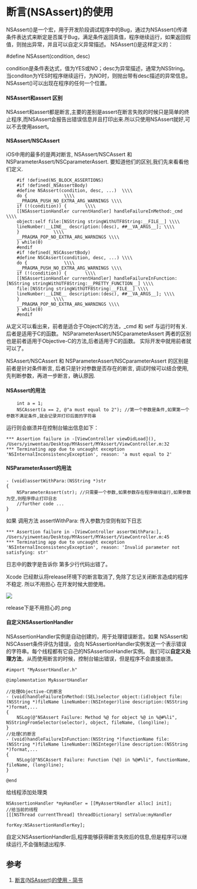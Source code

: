 
# 断言(NSAssert)的使用


NSAssert()是一个宏，用于开发阶段调试程序中的Bug，通过为NSAssert()传递条件表达式来断定是否属于Bug，满足条件返回真值，程序继续运行，如果返回假值，则抛出异常，并且可以自定义异常描述。
NSAssert()是这样定义的：


#define NSAssert(condition, desc)

condition是条件表达式，值为YES或NO；desc为异常描述，通常为NSString。当conditon为YES时程序继续运行，为NO时，则抛出带有desc描述的异常信息。NSAssert()可以出现在程序的任何一个位置。

#### NSAssert和assert 区别

NSAssert和assert都是断言,主要的差别是assert在断言失败的时候只是简单的终止程序,而NSAssert会报告出错误信息并且打印出来.所以只使用NSAssert就好,可以不去使用assert。

#### NSAssert/NSCAssert

iOS中用的最多的是两对断言, NSAssert/NSCAssert 和 NSParameterAssert/NSCparameterAssert. 要知道他们的区别,我们先来看看他们定义.

```
    #if !defined(NS_BLOCK_ASSERTIONS)
    #if !defined(_NSAssertBody)
    #define NSAssert(condition, desc, ...)  \\\\
    do {              \\\\
    __PRAGMA_PUSH_NO_EXTRA_ARG_WARNINGS \\\\
    if (!(condition)) {       \\\\
    [[NSAssertionHandler currentHandler] handleFailureInMethod:_cmd \\\\
    object:self file:[NSString stringWithUTF8String:__FILE__] \\\\
    lineNumber:__LINE__ description:(desc), ##__VA_ARGS__]; \\\\
    }             \\\\
    __PRAGMA_POP_NO_EXTRA_ARG_WARNINGS \\\\
    } while(0)
    #endif
    #if !defined(_NSCAssertBody)
    #define NSCAssert(condition, desc, ...) \\\\
    do {              \\\\
    __PRAGMA_PUSH_NO_EXTRA_ARG_WARNINGS \\\\
    if (!(condition)) {       \\\\
    [[NSAssertionHandler currentHandler] handleFailureInFunction:[NSString stringWithUTF8String:__PRETTY_FUNCTION__] \\\\
    file:[NSString stringWithUTF8String:__FILE__] \\\\
    lineNumber:__LINE__ description:(desc), ##__VA_ARGS__]; \\\\
    }             \\\\
    __PRAGMA_POP_NO_EXTRA_ARG_WARNINGS \\\\
    } while(0)
    #endif

```

从定义可以看出来，前者是适合于ObjectC的方法，_cmd 和 self 与运行时有关. 后者是适用于C的函数。
NSParameterAssert/NSCparameterAssert 两者的区别也是前者适用于Objective-C的方法,后者适用于C的函数。
实际开发中就用前者就可以了。

NSAssert/NSCAssert 和 NSParameterAssert/NSCparameterAssert 的区别是前者是针对条件断言, 后者只是针对参数是否存在的断言, 调试时候可以结合使用,先判断参数，再进一步断言，确认原因.

#### NSAssert的用法

```
    int a = 1;
    NSCAssert(a == 2, @"a must equal to 2"); //第一个参数是条件,如果第一个参数不满足条件,就会记录并打印后面的字符串

```

运行则会崩溃并在控制台输出信息如下：

```
*** Assertion failure in -[ViewController viewDidLoad](), /Users/yinwentao/Desktop/MYAssert/MYAssert/ViewController.m:32
*** Terminating app due to uncaught exception 'NSInternalInconsistencyException', reason: 'a must equal to 2'

```

#### NSParameterAssert的用法

```
- (void)assertWithPara:(NSString *)str
{
    NSParameterAssert(str); //只需要一个参数,如果参数存在程序继续运行,如果参数为空,则程序停止打印日志
    //further code ...
}

```

如果 调用方法 assertWithPara: 传入参数为空则有如下日志

```
*** Assertion failure in -[ViewController assertWithPara:], /Users/yinwentao/Desktop/MYAssert/MYAssert/ViewController.m:45
*** Terminating app due to uncaught exception 'NSInternalInconsistencyException', reason: 'Invalid parameter not satisfying: str'

```

日志中的数字是告诉你 第多少行代码出错了。

Xcode 已经默认将release环境下的断言取消了, 免除了忘记关闭断言造成的程序不稳定. 所以不用担心 在开发时候大胆使用。

![](//upload-images.jianshu.io/upload_images/550988-b32c25336fe6c94e.png?imageMogr2/auto-orient/strip%7CimageView2/2/w/584/format/webp)

release下是不用担心的.png

#### 自定义NSAssertionHandler

NSAssertionHandler实例是自动创建的，用于处理错误断言。如果 NSAssert和NSCAssert条件评估为错误，会向 NSAssertionHandler实例发送一个表示错误的字符串。每个线程都有它自己的NSAssertionHandler实例。
我们可以**自定义处理方法**，从而使用断言的时候，控制台输出错误，但是程序不会直接崩溃。

```
#import "MyAssertHandler.h"

@implementation MyAssertHandler

//处理Objective-C的断言
- (void)handleFailureInMethod:(SEL)selector object:(id)object file:(NSString *)fileName lineNumber:(NSInteger)line description:(NSString *)format,...
{
    NSLog(@"NSAssert Failure: Method %@ for object %@ in %@#%li", NSStringFromSelector(selector), object, fileName, (long)line);
}
//处理C的断言
- (void)handleFailureInFunction:(NSString *)functionName file:(NSString *)fileName lineNumber:(NSInteger)line description:(NSString *)format,...
{
    NSLog(@"NSCAssert Failure: Function (%@) in %@#%li", functionName, fileName, (long)line);
}

@end

```

给线程添加处理类

```
NSAssertionHandler *myHandler = [[MyAssertHandler alloc] init];
//给当前的线程
[[[NSThread currentThread] threadDictionary] setValue:myHandler
                                               forKey:NSAssertionHandlerKey];

```

自定义NSAssertionHandler后,程序能够获得断言失败后的信息,但是程序可以继续运行,不会强制退出程序.

## 参考

1. [断言(NSAssert)的使用 - 简书](https://www.jianshu.com/p/6e444981ab45)